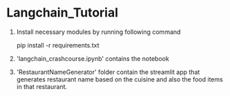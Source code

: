 # Langchain_Tutorial

1. Install necessary modules by running following command
   
	pip install -r requirements.txt

3. 'langchain_crashcourse.ipynb' contains the notebook 

4. 'RestaurantNameGenerator' folder contain the streamlit app that generates restaurant name based on the cuisine and also the food items in that restaurant.
